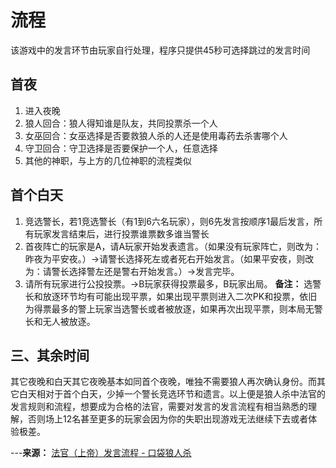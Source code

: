 # 流程
该游戏中的发言环节由玩家自行处理，程序只提供45秒可选择跳过的发言时间


## 首夜
1.  进入夜晚
2.  狼人回合：狼人得知谁是队友，共同投票杀一个人
3.  女巫回合：女巫选择是否要救狼人杀的人还是使用毒药去杀害哪个人
5.  守卫回合：守卫选择是否要保护一个人，任意选择
6.  其他的神职，与上方的几位神职的流程类似
## 首个白天
1.  竞选警长，若1竞选警长（有1到6六名玩家），则6先发言按顺序1最后发言，所有玩家发言结束后，进行投票谁票数多谁当警长
2.  首夜阵亡的玩家是A，请A玩家开始发表遗言。（如果没有玩家阵亡，则改为：昨夜为平安夜。）→请警长选择死左或者死右开始发言。（如果平安夜，则改为：请警长选择警左还是警右开始发言。）→发言完毕。
3.  请所有玩家进行公投投票。→B玩家获得投票最多，B玩家出局。
**备注：** 选警长和放逐环节均有可能出现平票，如果出现平票则进入二次PK和投票，依旧为得票最多的警上玩家当选警长或者被放逐，如果再次出现平票，则本局无警长和无人被放逐。
## 三、其余时间
其它夜晚和白天其它夜晚基本如同首个夜晚，唯独不需要狼人再次确认身份。而其它白天相对于首个白天，少掉一个警长竞选环节和遗言。以上便是狼人杀中法官的发言规则和流程，想要成为合格的法官，需要对发言的发言流程有相当熟悉的理解，否则场上12名甚至更多的玩家会因为你的失职出现游戏无法继续下去或者体验极差。



---**来源：** [法官（上帝）发言流程 - 口袋狼人杀](https://m.langrensha.net/strategy/2021072002.html)